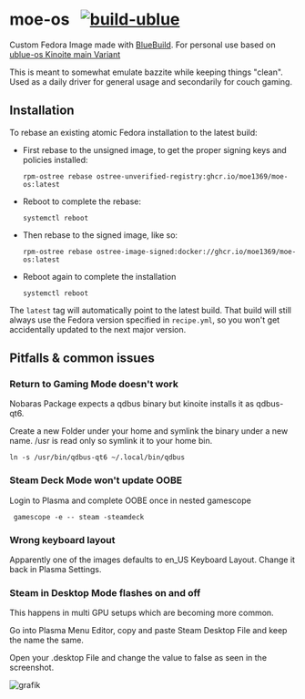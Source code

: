 # moe-os &nbsp; [![build-ublue](https://github.com/moe1369/moe-os/actions/workflows/build.yml/badge.svg)](https://github.com/moe1369/moe-os/actions/workflows/build.yml)

Custom Fedora Image made with [BlueBuild](https://blue-build.org).
For personal use based on [ublue-os Kinoite main Variant](https://github.com/ublue-os/main/)

This is meant to somewhat emulate bazzite while keeping things "clean". Used as a daily driver for general usage and secondarily for couch gaming.

## Installation

To rebase an existing atomic Fedora installation to the latest build:

- First rebase to the unsigned image, to get the proper signing keys and policies installed:
  ```
  rpm-ostree rebase ostree-unverified-registry:ghcr.io/moe1369/moe-os:latest
  ```
- Reboot to complete the rebase:
  ```
  systemctl reboot
  ```
- Then rebase to the signed image, like so:
  ```
  rpm-ostree rebase ostree-image-signed:docker://ghcr.io/moe1369/moe-os:latest
  ```
- Reboot again to complete the installation
  ```
  systemctl reboot
  ```

The `latest` tag will automatically point to the latest build. That build will still always use the Fedora version specified in `recipe.yml`, so you won't get accidentally updated to the next major version.
## Pitfalls & common issues

### Return to Gaming Mode doesn't work

Nobaras Package expects a qdbus binary but kinoite installs it as qdbus-qt6.

Create a new Folder under your home and symlink the binary under a new name.
/usr is read only so symlink it to your home bin.
```
ln -s /usr/bin/qdbus-qt6 ~/.local/bin/qdbus
```

### Steam Deck Mode won't update OOBE

Login to Plasma and complete OOBE once in nested gamescope
```
 gamescope -e -- steam -steamdeck
```

### Wrong keyboard layout

Apparently one of the images defaults to en_US Keyboard Layout. Change it back in Plasma Settings.

### Steam in Desktop Mode flashes on and off

This happens in multi GPU setups which are becoming more common. 

Go into Plasma Menu Editor, copy and paste Steam Desktop File and keep the name the same.

Open your .desktop File and change the value to false as seen in the screenshot.

![grafik](https://github.com/Moe1369/moe-os/assets/65728018/b9346111-81f3-4886-9808-49354378feb4)
